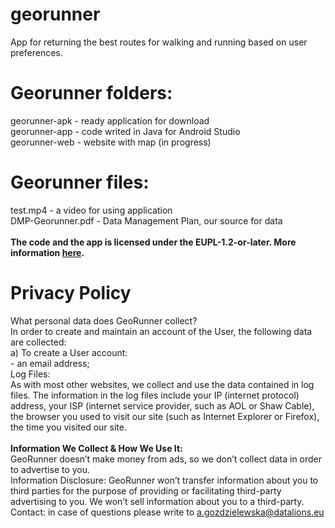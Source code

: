 # georunner

App for returning the best routes for walking and running based on user preferences.

<h1>Georunner folders:</h1>
georunner-apk - ready application for download<br>
georunner-app - code writed in Java for Android Studio<br>
georunner-web - website with map (in progress)
<br>
<h1>Georunner files:</h1>

test.mp4 - a video for using application<br>
DMP-Georunner.pdf - Data Management Plan, our source for data
<br><br>
<b>The code and the app is licensed under the EUPL-1.2-or-later. More information <a href="https://joinup.ec.europa.eu/collection/eupl/eupl-text-eupl-12">here</a>. </b>

<h1>Privacy Policy</h1>

What personal data does GeoRunner collect?
<br>
In order to create and maintain an account of the User, the following data are collected: 
<br>
a) To create a User account: <br>
    - an email address;
<br>Log Files:<br>
As with most other websites, we collect and use the data contained in log files. The information in the log files include your IP (internet protocol) address, your ISP (internet service provider, such as AOL or Shaw Cable), the browser you used to visit our site (such as Internet Explorer or Firefox), the time you visited our site.
<b><br><br>Information We Collect & How We Use It:<br></B>
GeoRunner doesn’t make money from ads, so we don’t collect data in order to advertise to you. 
<br>Information Disclosure:
GeoRunner won’t transfer information about you to third parties for the purpose of providing or facilitating third-party advertising to you. We won’t sell information about you to a third-party.
<br>Contact:
in case of questions please write to a.gozdzielewska@datalions.eu
